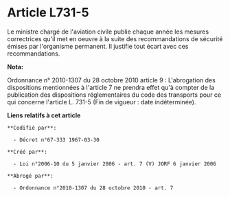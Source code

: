 # Article L731-5

Le ministre chargé de l'aviation civile publie chaque année les mesures correctrices qu'il met en oeuvre à la suite des
recommandations de sécurité émises par l'organisme permanent. Il justifie tout écart avec ces recommandations.

**Nota:**

Ordonnance n° 2010-1307 du 28 octobre 2010 article 9 : L'abrogation des dispositions mentionnées à l'article 7 ne prendra
effet qu'à compter de la publication des dispositions réglementaires du code des transports pour ce qui concerne l'article L.
731-5 (Fin de vigueur : date indéterminée).

**Liens relatifs à cet article**

	**Codifié par**:

	  - Décret n°67-333 1967-03-30

	**Créé par**:

	  - Loi n°2006-10 du 5 janvier 2006 - art. 7 (V) JORF 6 janvier 2006

	**Abrogé par**:

	  - Ordonnance n°2010-1307 du 28 octobre 2010 - art. 7
